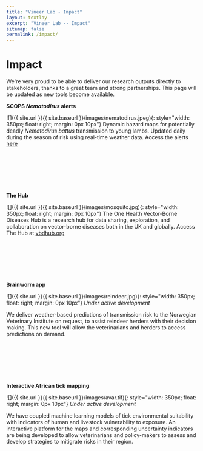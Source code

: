 ```yaml
---
title: "Vineer Lab - Impact"
layout: textlay
excerpt: "Vineer Lab -- Impact"
sitemap: false
permalink: /impact/
---
```


# Impact

We're very proud to be able to deliver our research outputs directly to stakeholders, thanks to a great team and strong partnerships. This page will be updated as new tools become available. 

**SCOPS *Nematodirus* alerts**

![]({{ site.url }}{{ site.baseurl }}/images/nematodirus.jpeg){: style="width: 350px; float: right; margin: 0px  10px"}
Dynamic hazard maps for potentially deadly *Nematodirus battus* transmission to young lambs. Updated daily during the season of risk using real-time weather data. 
Access the alerts [here](https://www.scops.org.uk/forecasts/nematodirus-forecast/)
<br>
<br>
<br>
<br>
<br>
<br>
<br>
<br>
**The Hub**

![]({{ site.url }}{{ site.baseurl }}/images/mosquito.jpg){: style="width: 350px; float: right; margin: 0px  10px"}
The One Health Vector-Borne Diseases Hub is a research hub for data sharing, exploration, and collaboration on vector-borne diseases both in the UK and globally.
Access The Hub at [vbdhub.org](https://vbdhub.org)
<br>
<br>
<br>
<br>
<br>
<br>
<br>
<br>
**Brainworm app**

![]({{ site.url }}{{ site.baseurl }}/images/reindeer.jpg){: style="width: 350px; float: right; margin: 0px  10px"}
*Under active development*

We deliver weather-based predictions of transmission risk to the Norwegian Veterinary Institute on request, to assist reindeer herders with their decision making. This new tool will allow the veterinarians and herders to access predictions on demand. 
<br>
<br>
<br>
<br>
<br>
<br>
<br>
<br>
**Interactive African tick mapping**

![]({{ site.url }}{{ site.baseurl }}/images/avar.tif){: style="width: 350px; float: right; margin: 0px  10px"}
*Under active development*

We have coupled machine learning models of tick environmental suitability with indicators of human and livestock vulnerability to exposure. An interactive platform for the maps and corresponding uncertainty indicators are being developed to allow veterinarians and policy-makers to assess and develop strategies to mitigrate risks in their region. 
